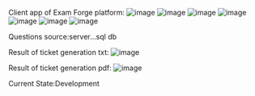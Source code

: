 Client app of Exam Forge platform:
![image](https://github.com/Danielken11/ExamForge/assets/105623990/dd403f79-6829-4d79-920f-841e44314776)
![image](https://github.com/Danielken11/ExamForge/assets/105623990/e473a907-1f64-42ea-9bb8-cd4feb70f2d3)
![image](https://github.com/Danielken11/ExamForge/assets/105623990/c442d82e-c623-46f9-85f6-26382bfbbfbb)
![image](https://github.com/Danielken11/ExamForge/assets/105623990/d7468764-fcb5-4831-b552-042e0956dbc1)
![image](https://github.com/Danielken11/ExamForge/assets/105623990/92a91234-d862-447a-8de6-c9cad77bc8a9)
![image](https://github.com/Danielken11/ExamForge/assets/105623990/016def17-9249-4cc3-bc2a-f04d386abccf)
![image](https://github.com/Danielken11/ExamForge/assets/105623990/9f70116f-552f-4fd8-9967-eb15db9b4f1b)


Questions source:server...sql db

Result of ticket generation txt:
![image](https://github.com/Danielken11/ExamForge/assets/105623990/311a69bf-cfae-4a29-b8ed-cafe2ab81c93)

Result of ticket generation pdf:
![image](https://github.com/Danielken11/ExamForge/assets/105623990/6c37671c-0ea8-439b-83e0-9f4b587ed2c6)

Current State:Development

